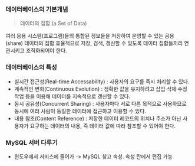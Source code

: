 ### 데이터베이스의 기본개념

  > 데이터의 집합 (a Set of Data)

여러 응용 시스템(프로그램)들의 통합된 정보들을 저장하여 운영할 수 있는 공용(share) 데이터의 집합
효율적으로 저장, 검색, 갱신할 수 있도록 데이터 집합들끼리 연관시키고 조직화되어야 한다.


### 데이터베이스의 특성

- 실시간 접근성(Real-time Accessability) : 사용자의 요구를 즉시 처리할 수 있다.
- 계속적인 변화(Continuous Evolution) : 정확한 값을 유지하려고 삽입·삭제·수정 작업 등을 이용해 데이터를 지속적으로 갱신할 수 있다.
- 동시 공유성(Concurrent Sharing) : 사용자마다 서로 다른 목적으로 사용하므로 동시에 여러 사람이 동일한 데이터에 접근하고 이용할 수 있다.
- 내용 참조(Content Reference) : 저장한 데이터 레코드의 위치나 주소가 아닌 사용자가 요구하는 데이터의 내용, 즉 데이터 값에 따라 참조할 수 있어야 한다.

### MySQL 서버 다루기
- 윈도우에서 서비스에 들어가 -> MySQL 찾고 속성. 속성 란에서 편집 가능
